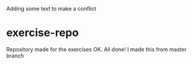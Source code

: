 Adding some text to make a conflict
# exercise-repo
Repository made for the exercises
OK. All done!
I made this from master branch